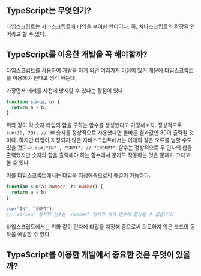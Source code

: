 ## TypeScript는 무엇인가?

타입스크립트는 자바스크립트에 타입을 부여한 언어이다. 즉, 차바스크립트의 확장된 언어라고 할 수 있다.

## TypeScript를 이용한 개발을 꼭 해야할까?

타입스크립트를 사용하여 개발을 하게 되면 여러가지 이점이 있기 때문에 타입스크립트를 이용해야 한다고 생각 하는데,

가장먼저 에러를 사전에 방지할 수 있다는 장점이 있다.

```javascript
function sum(a, b) {
  return a + b;
}
```

위와 같이 각 숫자 타입의 합을 구하는 함수를 생성했다고 가정해보자.
정상적으로
` sum(10, 20); // 30`
숫자를 정상적으로 사용했다면 올바른 결과값인 30이 출력될 것이다.
하지만 타입이 지정되지 않은 자바스크립트에서는 아래와 같은 오류를 범할 수도 있을 것이다.
`sum("IN" , "SOPT") // "INSOPT"`;
함수는 정상적으로 두 인자의 합을 출력했지만 숫자의 합을 출력해야 하는 함수에서 문자도 작동하는 것은 문제가 크다고 볼 수 있다.

이를 타입스크립트에서는 타입을 지정해줌으로써 해결이 가능하다.

```Typescript
function sum(a: number, b: number) {
  return a + b;
}

sum("IN", "SOPT");
// 'string' 형식의 인수는 'number' 형식의 매개 변수에 할당될 수 없습니다.
```

타입스크립트에서는 위와 같이 인자에 타입을 지정해 줌으로써 의도하지 않은 코드의 동작을 예방할 수 있다.

## TypeScript를 이용한 개발에서 중요한 것은 무엇이 있을까?
